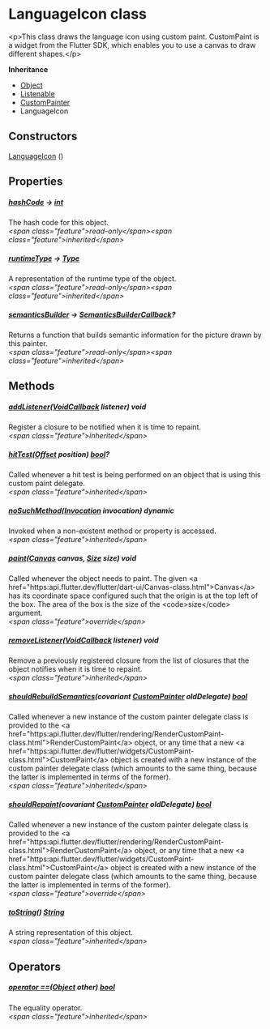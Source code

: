 


# LanguageIcon class









\<p\>This class draws the language icon using custom paint.
CustomPaint is a widget from the Flutter SDK, which enables
you to use a canvas to draw different shapes.\</p\>



**Inheritance**

- [Object](https:api.flutter.dev/flutter/dart-core/Object-class.html)
- [Listenable](https:api.flutter.dev/flutter/foundation/Listenable-class.html)
- [CustomPainter](https:api.flutter.dev/flutter/rendering/CustomPainter-class.html)
- LanguageIcon








## Constructors

[LanguageIcon](../custom_painters_language_icon/LanguageIcon/LanguageIcon.md) ()

   


## Properties

##### [hashCode](https:api.flutter.dev/flutter/dart-core/Object/hashCode.html) &#8594; [int](https:api.flutter.dev/flutter/dart-core/int-class.html)



The hash code for this object.  
_\<span class="feature"\>read-only\</span\>\<span class="feature"\>inherited\</span\>_



##### [runtimeType](https:api.flutter.dev/flutter/dart-core/Object/runtimeType.html) &#8594; [Type](https:api.flutter.dev/flutter/dart-core/Type-class.html)



A representation of the runtime type of the object.  
_\<span class="feature"\>read-only\</span\>\<span class="feature"\>inherited\</span\>_



##### [semanticsBuilder](https:api.flutter.dev/flutter/rendering/CustomPainter/semanticsBuilder.html) &#8594; [SemanticsBuilderCallback](https:api.flutter.dev/flutter/rendering/SemanticsBuilderCallback.html)?



Returns a function that builds semantic information for the picture drawn
by this painter.  
_\<span class="feature"\>read-only\</span\>\<span class="feature"\>inherited\</span\>_





## Methods

##### [addListener](https:api.flutter.dev/flutter/rendering/CustomPainter/addListener.html)([VoidCallback](https:api.flutter.dev/flutter/dart-ui/VoidCallback.html) listener) void



Register a closure to be notified when it is time to repaint.  
_\<span class="feature"\>inherited\</span\>_



##### [hitTest](https:api.flutter.dev/flutter/rendering/CustomPainter/hitTest.html)([Offset](https:api.flutter.dev/flutter/dart-ui/Offset-class.html) position) [bool](https:api.flutter.dev/flutter/dart-core/bool-class.html)?



Called whenever a hit test is being performed on an object that is using
this custom paint delegate.  
_\<span class="feature"\>inherited\</span\>_



##### [noSuchMethod](https:api.flutter.dev/flutter/dart-core/Object/noSuchMethod.html)([Invocation](https:api.flutter.dev/flutter/dart-core/Invocation-class.html) invocation) dynamic



Invoked when a non-existent method or property is accessed.  
_\<span class="feature"\>inherited\</span\>_



##### [paint](../custom_painters_language_icon/LanguageIcon/paint.md)([Canvas](https:api.flutter.dev/flutter/dart-ui/Canvas-class.html) canvas, [Size](https:api.flutter.dev/flutter/dart-ui/Size-class.html) size) void



Called whenever the object needs to paint. The given \<a href="https:api.flutter.dev/flutter/dart-ui/Canvas-class.html"\>Canvas\</a\> has its
coordinate space configured such that the origin is at the top left of the
box. The area of the box is the size of the \<code\>size\</code\> argument.  
_\<span class="feature"\>override\</span\>_



##### [removeListener](https:api.flutter.dev/flutter/rendering/CustomPainter/removeListener.html)([VoidCallback](https:api.flutter.dev/flutter/dart-ui/VoidCallback.html) listener) void



Remove a previously registered closure from the list of closures that the
object notifies when it is time to repaint.  
_\<span class="feature"\>inherited\</span\>_



##### [shouldRebuildSemantics](https:api.flutter.dev/flutter/rendering/CustomPainter/shouldRebuildSemantics.html)(covariant [CustomPainter](https:api.flutter.dev/flutter/rendering/CustomPainter-class.html) oldDelegate) [bool](https:api.flutter.dev/flutter/dart-core/bool-class.html)



Called whenever a new instance of the custom painter delegate class is
provided to the \<a href="https:api.flutter.dev/flutter/rendering/RenderCustomPaint-class.html"\>RenderCustomPaint\</a\> object, or any time that a new
\<a href="https:api.flutter.dev/flutter/widgets/CustomPaint-class.html"\>CustomPaint\</a\> object is created with a new instance of the custom painter
delegate class (which amounts to the same thing, because the latter is
implemented in terms of the former).  
_\<span class="feature"\>inherited\</span\>_



##### [shouldRepaint](../custom_painters_language_icon/LanguageIcon/shouldRepaint.md)(covariant [CustomPainter](https:api.flutter.dev/flutter/rendering/CustomPainter-class.html) oldDelegate) [bool](https:api.flutter.dev/flutter/dart-core/bool-class.html)



Called whenever a new instance of the custom painter delegate class is
provided to the \<a href="https:api.flutter.dev/flutter/rendering/RenderCustomPaint-class.html"\>RenderCustomPaint\</a\> object, or any time that a new
\<a href="https:api.flutter.dev/flutter/widgets/CustomPaint-class.html"\>CustomPaint\</a\> object is created with a new instance of the custom painter
delegate class (which amounts to the same thing, because the latter is
implemented in terms of the former).  
_\<span class="feature"\>override\</span\>_



##### [toString](https:api.flutter.dev/flutter/rendering/CustomPainter/toString.html)() [String](https:api.flutter.dev/flutter/dart-core/String-class.html)



A string representation of this object.  
_\<span class="feature"\>inherited\</span\>_





## Operators

##### [operator ==](https:api.flutter.dev/flutter/dart-core/Object/operator_equals.html)([Object](https:api.flutter.dev/flutter/dart-core/Object-class.html) other) [bool](https:api.flutter.dev/flutter/dart-core/bool-class.html)



The equality operator.  
_\<span class="feature"\>inherited\</span\>_















